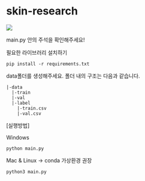 # skin-research

<img src="https://img.shields.io/badge/Python-3776AB?style=for-the-badge&logo=Python&logoColor=white">

main.py 안의 주석을 확인해주세요!

필요한 라이브러리 설치하기

```
pip install -r requirements.txt
```


data폴더를 생성해주세요.
폴더 내의 구조는 다음과 같습니다.

```
|-data
  |-train
  |-val
  |-label
    |-train.csv
    |-val.csv
```

[실행방법]

Windows
```
python main.py
```

Mac & Linux -> conda 가상환경 권장
```
python3 main.py
```
